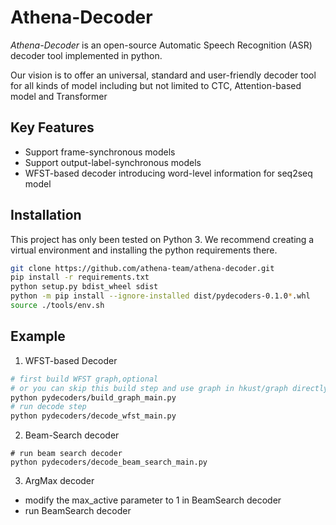 
# Athena-Decoder

*Athena-Decoder* is an open-source Automatic Speech Recognition (ASR) decoder tool implemented in python. 

Our vision is to offer an universal, standard and user-friendly decoder tool for all kinds of model including but not limited to CTC, Attention-based model and Transformer

## Key Features

- Support frame-synchronous models
- Support output-label-synchronous models
- WFST-based decoder introducing word-level information for seq2seq model

## Installation

This project has only been tested on Python 3. We recommend creating a virtual environment and installing the python requirements there.

```bash
git clone https://github.com/athena-team/athena-decoder.git
pip install -r requirements.txt
python setup.py bdist_wheel sdist
python -m pip install --ignore-installed dist/pydecoders-0.1.0*.whl
source ./tools/env.sh
```
## Example
1. WFST-based Decoder
```bash
# first build WFST graph,optional
# or you can skip this build step and use graph in hkust/graph directly 
python pydecoders/build_graph_main.py
# run decode step
python pydecoders/decode_wfst_main.py
```
2. Beam-Search decoder
```batch
# run beam search decoder 
python pydecoders/decode_beam_search_main.py
```
3. ArgMax decoder
+ modify the max_active parameter to 1 in BeamSearch decoder
+ run BeamSearch decoder




